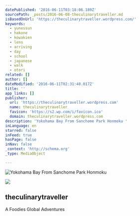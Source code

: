 ```yaml
---
datePublished: '2016-06-11T03:18:06.189Z'
sourcePath: _posts/2016-06-08-theculinarytraveller.md
isBasedOnUrl: 'https://theculinarytraveller.wordpress.com/'
keywords:
  - yunessun
  - hakone
  - kowakien
  - lens
  - arriving
  - day
  - school
  - japanese
  - walk
  - otori
related: []
author: []
dateModified: '2016-06-11T02:31:40.017Z'
title: ''
app_links: []
publisher:
  url: 'https://theculinarytraveller.wordpress.com'
  name: theculinarytraveller
  favicon: 'https://s2.wp.com/i/favicon.ico'
  domain: theculinarytraveller.wordpress.com
description: 'Yokohama Bay From Sanchome Park Honmoku '
inLanguage: en
starred: false
inFeed: true
hasPage: false
inNav: false
_context: 'http://schema.org'
_type: MediaObject

---
```

![Yokohama Bay From Sanchome Park Honmoku ](https://the-grid-user-content.s3-us-west-2.amazonaws.com/c38a2d96-c6a4-4d75-86f5-d3c952c3d550.jpg)

<article style=""><img src="https://s3-us-west-2.amazonaws.com/the-grid-img/p/334e6f26a27868da2d99258bfceb234c0b2f1842.jpg" /><h1>theculinarytraveller</h1><p>A Foodies Global Adventures</p></article>